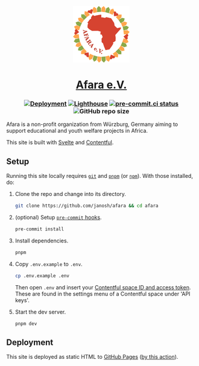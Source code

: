 <p align="center">
  <a href="https://afara.foundation"><img src="static/favicon.svg" alt="Favicon" width=150></a>
</p>

<h1 align="center">
  <a href="https://afara.foundation">Afara e.V.</a>
</h1>

<h3 align="center">

[![Deployment](https://github.com/janosh/afara/actions/workflows/gh-pages.yml/badge.svg)](https://github.com/janosh/afara/actions/workflows/gh-pages.yml)
[![Lighthouse](https://github.com/janosh/afara/actions/workflows/lighthouse.yml/badge.svg)](https://github.com/janosh/afara/actions/workflows/lighthouse.yml)
[![pre-commit.ci status](https://results.pre-commit.ci/badge/github/janosh/afara/main.svg)](https://results.pre-commit.ci/latest/github/janosh/afara/main)
![GitHub repo size](https://img.shields.io/github/repo-size/janosh/afara?label=Repo+Size)

</h3>

Afara is a non-profit organization from Würzburg, Germany aiming to support educational and youth welfare projects in Africa.

This site is built with [Svelte](https://github.com/sveltejs/svelte) and [Contentful](https://contentful.com).

## Setup

Running this site locally requires [`git`](https://git-scm.com) and [`pnpm`](https://pnpm.io) (or [`npm`](https://npmjs.com)). With those installed, do:

1. Clone the repo and change into its directory.

   ```sh
   git clone https://github.com/janosh/afara && cd afara
   ```

2. (optional) Setup [`pre-commit` hooks](https://pre-commit.com).

   ```sh
   pre-commit install
   ```

3. Install dependencies.

   ```sh
   pnpm
   ```

4. Copy `.env.example` to `.env`.

   ```sh
   cp .env.example .env
   ```

   Then open `.env` and insert your [Contentful space ID and access token](https://contentful.com/developers/docs/references/authentication). These are found in the settings menu of a Contentful space under 'API keys'.

5. Start the dev server.

   ```sh
   pnpm dev
   ```

## Deployment

This site is deployed as static HTML to [GitHub Pages](https://github.com/janosh/afara/deployments/activity_log) ([by this action](.github/workflows/gh-pages.yml)).
